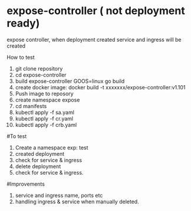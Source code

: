 # expose-controller ( not deployment ready)
expose controller, when deployment created service and ingress will be created

How to test

1. git clone repository
2. cd expose-controller
3. build expose-controller 
   GOOS=linux go build
4. create docker image: docker build -t xxxxxxx/expose-controller:v1.101 
5. Push image to reposory
6. create namespace expose
7. cd manifests
8. kubectl apply -f sa.yaml
9. kubectl apply -f cr.yaml
10. kubectl apply -f crb.yaml


#To test 
1. Create a namespace exp: test
2. created deployment
3. check for service & ingress 
4. delete deployment
5. check for service & ingress.

#Improvements
1. service and ingress name, ports etc
2. handling ingress & service when manually deleted.
